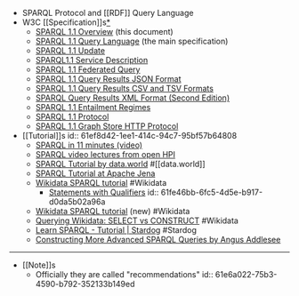 - SPARQL Protocol and [[RDF]] Query Language
- W3C [[Specification]]s[*](((61e6a022-75b3-4590-b792-352133b149ed)))
	- [SPARQL 1.1 Overview](http://www.w3.org/TR/2013/REC-sparql11-overview-20130321) (this document)
	- [SPARQL 1.1 Query Language](http://www.w3.org/TR/2013/REC-sparql11-query-20130321) (the main specification)
	- [SPARQL 1.1 Update](http://www.w3.org/TR/2013/REC-sparql11-update-20130321)
	- [SPARQL1.1 Service Description](http://www.w3.org/TR/2013/REC-sparql11-service-description-20130321)
	- [SPARQL 1.1 Federated Query](http://www.w3.org/TR/2013/REC-sparql11-federated-query-20130321)
	- [SPARQL 1.1 Query Results JSON Format](http://www.w3.org/TR/2013/REC-sparql11-results-json-20130321)
	- [SPARQL 1.1 Query Results CSV and TSV Formats](http://www.w3.org/TR/2013/REC-sparql11-results-csv-tsv-20130321)
	- [SPARQL Query Results XML Format (Second Edition)](http://www.w3.org/TR/2013/REC-rdf-sparql-XMLres-20130321)
	- [SPARQL 1.1 Entailment Regimes](http://www.w3.org/TR/2013/REC-sparql11-entailment-20130321)
	- [SPARQL 1.1 Protocol](http://www.w3.org/TR/2013/REC-sparql11-protocol-20130321)
	- [SPARQL 1.1 Graph Store HTTP Protocol](http://www.w3.org/TR/2013/REC-sparql11-http-rdf-update-20130321)
- [[Tutorial]]s
  id:: 61ef8d42-1ee1-414c-94c7-95bf57b64808
	- [SPARQL in 11 minutes (video)](https://www.youtube.com/watch?v=FvGndkpa4K0)
	- [SPARQL video lectures from open HPI](https://open.hpi.de/courses/semanticweb2016/items/4HiNFQlE5zfD5nsU4MGArW)
	- [SPARQL Tutorial by data.world](https://docs.data.world/tutorials/sparql/) #[[data.world]]
	- [SPARQL Tutorial at Apache Jena](https://jena.apache.org/tutorials/sparql.html)
	- [Wikidata SPARQL tutorial](https://www.wikidata.org/wiki/Wikidata:SPARQL_tutorial) #Wikidata
		- [Statements with Qualifiers](https://wdqs-tutorial.toolforge.org/index.php/simple-queries/qualifiers/statements-with-qualifiers/)
		  id:: 61fe46bb-6fc5-4d5e-b917-d0da5b02a96a
	- [Wikidata SPARQL tutorial](https://wdqs-tutorial.toolforge.org/) (new) #Wikidata
	- [Querying Wikidata: SELECT vs CONSTRUCT](https://markhneedham.com/blog/2020/02/02/querying-wikidata-construct-select/) #Wikidata
	- [Learn SPARQL - Tutorial | Stardog](https://www.stardog.com/tutorials/sparql/)  #Stardog
	- [Constructing More Advanced SPARQL Queries by Angus Addlesee](https://medium.com/wallscope/constructing-more-advanced-sparql-queries-72d5ade1eedc)
- ---
- [[Note]]s
	- Officially they are called "recommendations"
	  id:: 61e6a022-75b3-4590-b792-352133b149ed